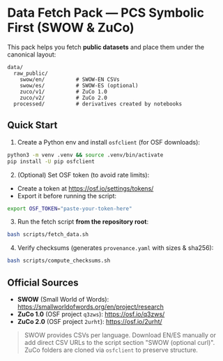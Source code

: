 # Data Fetch Pack — PCS Symbolic First (SWOW & ZuCo)

This pack helps you fetch **public datasets** and place them under the canonical layout:

```text
data/
  raw_public/
    swow/en/          # SWOW-EN CSVs
    swow/es/          # SWOW-ES (optional)
    zuco/v1/          # ZuCo 1.0
    zuco/v2/          # ZuCo 2.0
  processed/          # derivatives created by notebooks
```

## Quick Start

1) Create a Python env and install `osfclient` (for OSF downloads):

```bash
python3 -m venv .venv && source .venv/bin/activate
pip install -U pip osfclient
```

2) (Optional) Set OSF token (to avoid rate limits):

- Create a token at <https://osf.io/settings/tokens/>
- Export it before running the script:

```bash
export OSF_TOKEN="paste-your-token-here"
```

3) Run the fetch script **from the repository root**:

```bash
bash scripts/fetch_data.sh
```

4) Verify checksums (generates `provenance.yaml` with sizes & sha256):

```bash
bash scripts/compute_checksums.sh
```

## Official Sources

- **SWOW** (Small World of Words): <https://smallworldofwords.org/en/project/research>
- **ZuCo 1.0** (OSF project `q3zws`): <https://osf.io/q3zws/>
- **ZuCo 2.0** (OSF project `2urht`): <https://osf.io/2urht/>

> SWOW provides CSVs per language. Download EN/ES manually or add direct CSV URLs to the script section "SWOW (optional curl)". ZuCo folders are cloned via `osfclient` to preserve structure.
